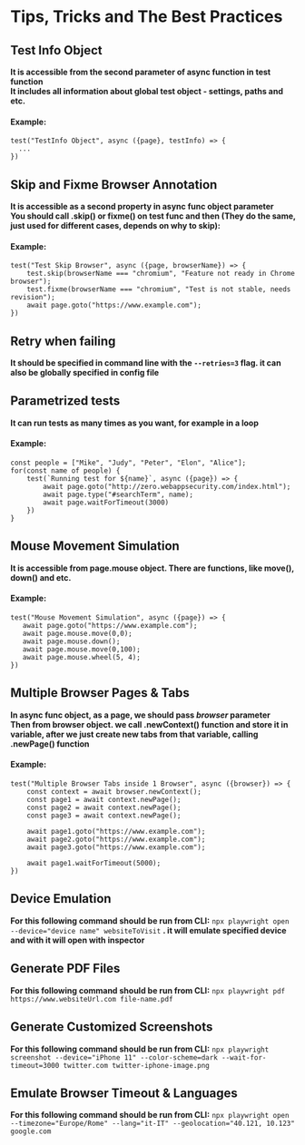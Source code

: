 # Tips, Tricks and The Best Practices

## Test Info Object
**It is accessible from the second parameter of async function in test function** <br/>
**It includes all information about global test object - settings, paths and etc.** <br/>
#### Example:
```
test("TestInfo Object", async ({page}, testInfo) => {
  ...
})
```

## Skip and Fixme Browser Annotation
**It is accessible as a second property in async func object parameter** <br/>
**You should call .skip() or fixme() on test func and then (They do the same, just used for different cases, depends on why to skip):**
#### Example:
```
test("Test Skip Browser", async ({page, browserName}) => {
    test.skip(browserName === "chromium", "Feature not ready in Chrome browser");
    test.fixme(browserName === "chromium", "Test is not stable, needs revision");
    await page.goto("https://www.example.com");
})
```

## Retry when failing
**It should be specified in command line with the ``--retries=3`` flag. it can also be globally specified in config file**

## Parametrized tests
**It can run tests as many times as you want, for example in a loop**
#### Example:
```
const people = ["Mike", "Judy", "Peter", "Elon", "Alice"];
for(const name of people) {
    test(`Running test for ${name}`, async ({page}) => {
        await page.goto("http://zero.webappsecurity.com/index.html");
        await page.type("#searchTerm", name);
        await page.waitForTimeout(3000)
    })
}
```

## Mouse Movement Simulation
**It is accessible from page.mouse object. There are functions, like move(), down() and etc.**
#### Example:
```
test("Mouse Movement Simulation", async ({page}) => {
   await page.goto("https://www.example.com");
   await page.mouse.move(0,0);
   await page.mouse.down();
   await page.mouse.move(0,100);
   await page.mouse.wheel(5, 4);
})
```

## Multiple Browser Pages & Tabs
**In async func object, as a page, we should pass ***browser*** parameter** <br/>
**Then from browser object. we call .newContext() function and store it in variable, after we just create new tabs from 
that variable, calling .newPage() function**
#### Example:
```
test("Multiple Browser Tabs inside 1 Browser", async ({browser}) => {
    const context = await browser.newContext();
    const page1 = await context.newPage();
    const page2 = await context.newPage();
    const page3 = await context.newPage();

    await page1.goto("https://www.example.com");
    await page2.goto("https://www.example.com");
    await page3.goto("https://www.example.com");

    await page1.waitForTimeout(5000);
})
```

## Device Emulation
**For this following command should be run from CLI:** 
``npx playwright open --device="device name" websiteToVisit``
**. it will emulate specified device and with it will open with inspector**

## Generate PDF Files
**For this following command should be run from CLI:**
``npx playwright pdf https://www.websiteUrl.com file-name.pdf``

## Generate Customized Screenshots
**For this following command should be run from CLI:**
``npx playwright screenshot --device="iPhone 11" --color-scheme=dark --wait-for-timeout=3000 twitter.com twitter-iphone-image.png``

## Emulate Browser Timeout & Languages
**For this following command should be run from CLI:**
``npx playwright open --timezone="Europe/Rome" --lang="it-IT" --geolocation="40.121, 10.123" google.com``
